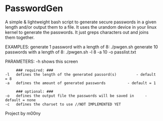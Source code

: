 # PasswordGen
A simple & lightweight bash script to generate secure passwords in a given length and/or output them to a file.
It uses the urandom device in your linux kernel to generate the passwords. It just greps characters out and joins them together.


EXAMPLES:
	generate 1 password with a length of 8:
	./pwgen.sh 
	generate 10 passwords with a length of 8:
	./pwgen.sh -l 8 -a 10 -o passlist.txt

PARAMETERS:
	-h 	 shows this screen

		 ### required: ###
	-l 	 defines the length of the generated passord(s) 		- default = 8
	-a 	 defines the amount of generated passwords 			- default = 1

		 ### optional: ###
	-o 	 defines the output file the passwords will be saved in 	- default = none
	-c 	 defines the charset to use //NOT IMPLEMENTED YET








Project by m00ny
